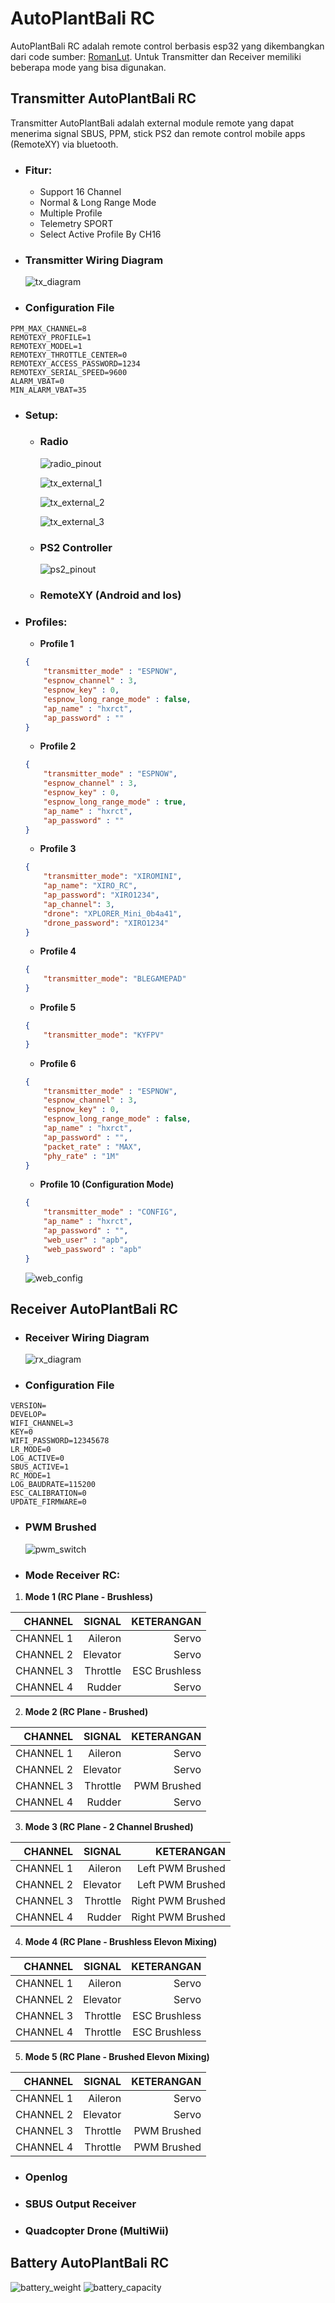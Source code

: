 # AutoPlantBali RC
AutoPlantBali RC adalah remote control berbasis esp32 yang dikembangkan dari code sumber:
[RomanLut](https://github.com/RomanLut/hx_espnow_rc). Untuk Transmitter dan Receiver memiliki beberapa mode yang bisa digunakan.

## Transmitter AutoPlantBali RC
Transmitter AutoPlantBali adalah external module remote yang dapat menerima signal SBUS, PPM, stick PS2 dan remote control mobile apps (RemoteXY) via bluetooth.
* ### Fitur:
    - Support 16 Channel
    - Normal & Long Range Mode
    - Multiple Profile
    - Telemetry SPORT
    - Select Active Profile By CH16 
* ### Transmitter Wiring Diagram
  
  ![tx_diagram](/doc/image/TX/tx_diagram.png)
  
* ### Configuration File

```text
PPM_MAX_CHANNEL=8
REMOTEXY_PROFILE=1
REMOTEXY_MODEL=1
REMOTEXY_THROTTLE_CENTER=0
REMOTEXY_ACCESS_PASSWORD=1234
REMOTEXY_SERIAL_SPEED=9600
ALARM_VBAT=0
MIN_ALARM_VBAT=35
```
   
* ### Setup:
    * ### Radio

      ![radio_pinout](/doc/image/TX/radio_pinout.png)

      ![tx_external_1](/doc/image/TX/tx_external_1.jpg)
      
      ![tx_external_2](/doc/image/TX/tx_external_2.jpg)
      
      ![tx_external_3](/doc/image/TX/tx_external_3.jpg)  
  
    * ### PS2 Controller
 
      ![ps2_pinout](/doc/image/TX/ps2_pinout.png)
      
    * ### RemoteXY (Android and Ios)
* ### Profiles:
    - **Profile 1**
    ```json
    {
        "transmitter_mode" : "ESPNOW",
        "espnow_channel" : 3,
        "espnow_key" : 0,
        "espnow_long_range_mode" : false,
        "ap_name" : "hxrct",
        "ap_password" : ""
    }
    ```
    - **Profile 2**
    ```json
    {
        "transmitter_mode" : "ESPNOW",
        "espnow_channel" : 3,
        "espnow_key" : 0,
        "espnow_long_range_mode" : true,
        "ap_name" : "hxrct",
        "ap_password" : ""
    }
    ```
    - **Profile 3**
    ```json
    {
        "transmitter_mode": "XIROMINI",
        "ap_name": "XIRO_RC",
        "ap_password": "XIRO1234",
        "ap_channel": 3,
        "drone": "XPLORER_Mini_0b4a41",
        "drone_password": "XIRO1234"
    }
    ```
    - **Profile 4**
    ```json
    {
        "transmitter_mode": "BLEGAMEPAD"
    }
    ```
    - **Profile 5**
    ```json
    {
        "transmitter_mode": "KYFPV"
    }
    ```
    - **Profile 6**
    ```json
    {
        "transmitter_mode" : "ESPNOW",
        "espnow_channel" : 3,
        "espnow_key" : 0,
        "espnow_long_range_mode" : false,
        "ap_name" : "hxrct",
        "ap_password" : "",
        "packet_rate" : "MAX",
        "phy_rate" : "1M"
    }
    ```
    - **Profile 10 (Configuration Mode)**
    ```json
    {
        "transmitter_mode" : "CONFIG",
        "ap_name" : "hxrct",
        "ap_password" : "",
        "web_user" : "apb",
        "web_password" : "apb"
    }
    ```
    
    ![web_config](doc/image/TX/web_config.png)

## Receiver AutoPlantBali RC
* ### Receiver Wiring Diagram

  ![rx_diagram](/doc/image/RX/rx_diagram.png)
  
* ### Configuration File
```text
VERSION=
DEVELOP=
WIFI_CHANNEL=3
KEY=0
WIFI_PASSWORD=12345678
LR_MODE=0
LOG_ACTIVE=0
SBUS_ACTIVE=1
RC_MODE=1
LOG_BAUDRATE=115200
ESC_CALIBRATION=0
UPDATE_FIRMWARE=0
```
* ### PWM Brushed

  ![pwm_switch](/doc/image/RX/pwm_switch.png)
  
* ### Mode Receiver RC:
1.  **Mode 1 (RC Plane - Brushless)**

| CHANNEL         | SIGNAL      | KETERANGAN         |
|----------------:|------------:|-------------------:|
| CHANNEL 1       | Aileron     | Servo              |
| CHANNEL 2       | Elevator    | Servo              |
| CHANNEL 3       | Throttle    | ESC Brushless      |
| CHANNEL 4       | Rudder      | Servo              |

2.  **Mode 2 (RC Plane - Brushed)**

| CHANNEL         | SIGNAL      | KETERANGAN         |
|----------------:|------------:|-------------------:|
| CHANNEL 1       | Aileron     | Servo              |
| CHANNEL 2       | Elevator    | Servo              |
| CHANNEL 3       | Throttle    | PWM Brushed        |
| CHANNEL 4       | Rudder      | Servo              |

3.  **Mode 3 (RC Plane - 2 Channel Brushed)**

| CHANNEL         | SIGNAL      | KETERANGAN         |
|----------------:|------------:|-------------------:|
| CHANNEL 1       | Aileron     | Left PWM Brushed   |
| CHANNEL 2       | Elevator    | Left PWM Brushed   |
| CHANNEL 3       | Throttle    | Right PWM Brushed  |
| CHANNEL 4       | Rudder      | Right PWM Brushed  |

4.  **Mode 4 (RC Plane - Brushless Elevon Mixing)**

| CHANNEL         | SIGNAL      | KETERANGAN         |
|----------------:|------------:|-------------------:|
| CHANNEL 1       | Aileron     | Servo              |
| CHANNEL 2       | Elevator    | Servo              |
| CHANNEL 3       | Throttle    | ESC Brushless      |
| CHANNEL 4       | Throttle    | ESC Brushless      |

5.  **Mode 5 (RC Plane - Brushed Elevon Mixing)**

| CHANNEL         | SIGNAL      | KETERANGAN         |
|----------------:|------------:|-------------------:|
| CHANNEL 1       | Aileron     | Servo              |
| CHANNEL 2       | Elevator    | Servo              |
| CHANNEL 3       | Throttle    | PWM Brushed        |
| CHANNEL 4       | Throttle    | PWM Brushed        |

* ### Openlog
* ### SBUS Output Receiver
* ### Quadcopter Drone (MultiWii)

## Battery AutoPlantBali RC
![battery_weight](/doc/image/BATTERY/battery_weight.jpg)
![battery_capacity](/doc/image/BATTERY/battery_capacity.jpg)
